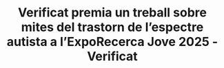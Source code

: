---
edition: XXVI
title: Verificat premia un treball sobre mites del trastorn de l’espectre autista a l’ExpoRecerca Jove 2025 - Verificat
image: 4ce96128e953c8c0.jpg
description: Les guanyadores són beneficiàries de tres de les deu places de la beca remunerada TFCN per identificar i desmentir la desinformació que circula a les xarxes.
icon: www.verificat.cat.svg
link: https://www.verificat.cat/verificat-premia-un-treball-sobre-mites-del-trastorn-de-lespectre-autista-a-lexporecerca-jove-2025/
---
